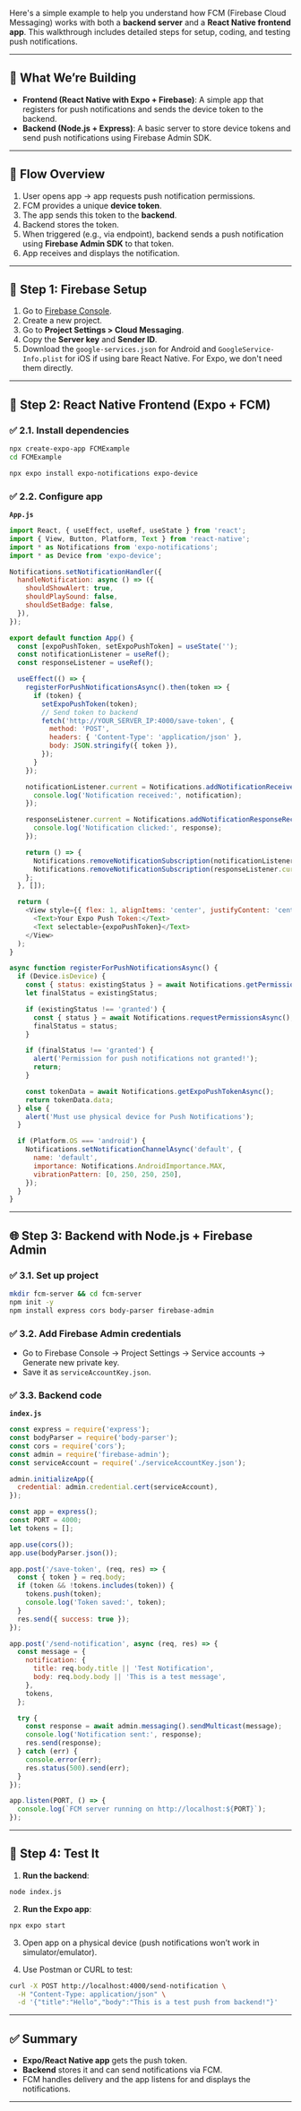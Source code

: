 Here's a simple example to help you understand how FCM (Firebase Cloud Messaging) works with both a **backend server** and a **React Native frontend app**. This walkthrough includes detailed steps for setup, coding, and testing push notifications.

---

## 🔧 What We’re Building

- **Frontend (React Native with Expo + Firebase)**: A simple app that registers for push notifications and sends the device token to the backend.
- **Backend (Node.js + Express)**: A basic server to store device tokens and send push notifications using Firebase Admin SDK.

---

## 🔁 Flow Overview

1. User opens app → app requests push notification permissions.
2. FCM provides a unique **device token**.
3. The app sends this token to the **backend**.
4. Backend stores the token.
5. When triggered (e.g., via endpoint), backend sends a push notification using **Firebase Admin SDK** to that token.
6. App receives and displays the notification.

---

## 🔌 Step 1: Firebase Setup

1. Go to [Firebase Console](https://console.firebase.google.com/).
2. Create a new project.
3. Go to **Project Settings > Cloud Messaging**.
4. Copy the **Server key** and **Sender ID**.
5. Download the `google-services.json` for Android and `GoogleService-Info.plist` for iOS if using bare React Native. For Expo, we don't need them directly.

---

## 📱 Step 2: React Native Frontend (Expo + FCM)

### ✅ 2.1. Install dependencies

```bash
npx create-expo-app FCMExample
cd FCMExample

npx expo install expo-notifications expo-device
```

### ✅ 2.2. Configure app

**`App.js`**

```js
import React, { useEffect, useRef, useState } from 'react';
import { View, Button, Platform, Text } from 'react-native';
import * as Notifications from 'expo-notifications';
import * as Device from 'expo-device';

Notifications.setNotificationHandler({
  handleNotification: async () => ({
    shouldShowAlert: true,
    shouldPlaySound: false,
    shouldSetBadge: false,
  }),
});

export default function App() {
  const [expoPushToken, setExpoPushToken] = useState('');
  const notificationListener = useRef();
  const responseListener = useRef();

  useEffect(() => {
    registerForPushNotificationsAsync().then(token => {
      if (token) {
        setExpoPushToken(token);
        // Send token to backend
        fetch('http://YOUR_SERVER_IP:4000/save-token', {
          method: 'POST',
          headers: { 'Content-Type': 'application/json' },
          body: JSON.stringify({ token }),
        });
      }
    });

    notificationListener.current = Notifications.addNotificationReceivedListener(notification => {
      console.log('Notification received:', notification);
    });

    responseListener.current = Notifications.addNotificationResponseReceivedListener(response => {
      console.log('Notification clicked:', response);
    });

    return () => {
      Notifications.removeNotificationSubscription(notificationListener.current);
      Notifications.removeNotificationSubscription(responseListener.current);
    };
  }, []);

  return (
    <View style={{ flex: 1, alignItems: 'center', justifyContent: 'center' }}>
      <Text>Your Expo Push Token:</Text>
      <Text selectable>{expoPushToken}</Text>
    </View>
  );
}

async function registerForPushNotificationsAsync() {
  if (Device.isDevice) {
    const { status: existingStatus } = await Notifications.getPermissionsAsync();
    let finalStatus = existingStatus;

    if (existingStatus !== 'granted') {
      const { status } = await Notifications.requestPermissionsAsync();
      finalStatus = status;
    }

    if (finalStatus !== 'granted') {
      alert('Permission for push notifications not granted!');
      return;
    }

    const tokenData = await Notifications.getExpoPushTokenAsync();
    return tokenData.data;
  } else {
    alert('Must use physical device for Push Notifications');
  }

  if (Platform.OS === 'android') {
    Notifications.setNotificationChannelAsync('default', {
      name: 'default',
      importance: Notifications.AndroidImportance.MAX,
      vibrationPattern: [0, 250, 250, 250],
    });
  }
}
```

---

## 🌐 Step 3: Backend with Node.js + Firebase Admin

### ✅ 3.1. Set up project

```bash
mkdir fcm-server && cd fcm-server
npm init -y
npm install express cors body-parser firebase-admin
```

### ✅ 3.2. Add Firebase Admin credentials

- Go to Firebase Console → Project Settings → Service accounts → Generate new private key.
- Save it as `serviceAccountKey.json`.

### ✅ 3.3. Backend code

**`index.js`**

```js
const express = require('express');
const bodyParser = require('body-parser');
const cors = require('cors');
const admin = require('firebase-admin');
const serviceAccount = require('./serviceAccountKey.json');

admin.initializeApp({
  credential: admin.credential.cert(serviceAccount),
});

const app = express();
const PORT = 4000;
let tokens = [];

app.use(cors());
app.use(bodyParser.json());

app.post('/save-token', (req, res) => {
  const { token } = req.body;
  if (token && !tokens.includes(token)) {
    tokens.push(token);
    console.log('Token saved:', token);
  }
  res.send({ success: true });
});

app.post('/send-notification', async (req, res) => {
  const message = {
    notification: {
      title: req.body.title || 'Test Notification',
      body: req.body.body || 'This is a test message',
    },
    tokens,
  };

  try {
    const response = await admin.messaging().sendMulticast(message);
    console.log('Notification sent:', response);
    res.send(response);
  } catch (err) {
    console.error(err);
    res.status(500).send(err);
  }
});

app.listen(PORT, () => {
  console.log(`FCM server running on http://localhost:${PORT}`);
});
```

---

## 🚀 Step 4: Test It

1. **Run the backend**:

```bash
node index.js
```

2. **Run the Expo app**:

```bash
npx expo start
```

3. Open app on a physical device (push notifications won’t work in simulator/emulator).

4. Use Postman or CURL to test:

```bash
curl -X POST http://localhost:4000/send-notification \
  -H "Content-Type: application/json" \
  -d '{"title":"Hello","body":"This is a test push from backend!"}'
```

---

## ✅ Summary

- **Expo/React Native app** gets the push token.
- **Backend** stores it and can send notifications via FCM.
- FCM handles delivery and the app listens for and displays the notifications.

---
